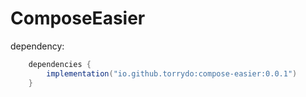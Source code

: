 # ComposeEasier

dependency:
```gradle
    dependencies {
        implementation("io.github.torrydo:compose-easier:0.0.1")
    }
```
